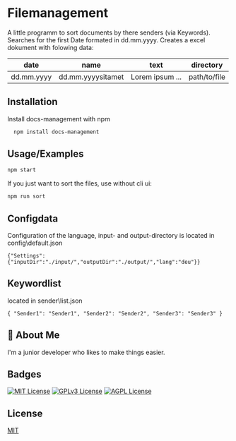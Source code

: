 
# Filemanagement

A little programm to sort documents by there senders (via Keywords). Searches for the first Date formated in dd.mm.yyyy.
Creates a excel dokument with folowing data: 

| date       | name              | text            | directory    |
| ---------- | ----------------- | --------------- | ------------ |
| dd.mm.yyyy | dd.mm.yyyysitamet | Lorem ipsum ... | path/to/file |


## Installation

Install docs-management with npm

```bash
  npm install docs-management
```
    
## Usage/Examples

```bash
npm start
```
If you just want to sort the files, use without cli ui: 
```bash
npm run sort
```




## Configdata

Configuration of the language, input- and output-directory is located in config\default.json 

`{"Settings":{"inputDir":"./input/","outputDir":"./output/","lang":"deu"}}`

## Keywordlist

located in sender\list.json

`{
    "Sender1": "Sender1",
    "Sender2": "Sender2",
    "Sender3": "Sender3"
}`


## 🦊 About Me
I'm a junior developer who likes to make things easier. 
  
## Badges


[![MIT License](https://img.shields.io/badge/License-MIT-green.svg)](https://choosealicense.com/licenses/mit/)
[![GPLv3 License](https://img.shields.io/badge/License-GPL%20v3-yellow.svg)](https://opensource.org/licenses/)
[![AGPL License](https://img.shields.io/badge/license-AGPL-blue.svg)](http://www.gnu.org/licenses/agpl-3.0)


## License

[MIT](https://choosealicense.com/licenses/mit/)

